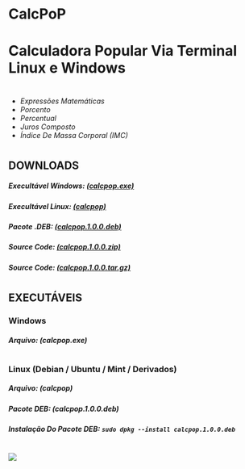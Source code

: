 # CalcPoP
<h1>Calculadora Popular Via Terminal Linux e Windows</h1>

<h1></h1>

* *Expressões Matemáticas*
* *Porcento*
* *Percentual*
* *Juros Composto*
* *Índice De Massa Corporal (IMC)*

<h1></h1>

<h2>DOWNLOADS</h2>

<h5>Execultável Windows: <a href="https://github.com/ostonprata/calcpop/releases/download/1.0.0/calcpop.exe">(calcpop.exe)</a></h5>
<h5>Execultável Linux: <a href="https://github.com/ostonprata/calcpop/releases/download/1.0.0/calcpop">(calcpop)</a></h5>
<h5>Pacote .DEB: <a href="https://github.com/ostonprata/calcpop/releases/download/1.0.0/calcpop.1.0.0.deb">(calcpop.1.0.0.deb)</a></h5>
<h5>Source Code: <a href="https://github.com/ostonprata/calcpop/archive/1.0.0.zip">(calcpop.1.0.0.zip)</a></h5>
<h5>Source Code: <a href="https://github.com/ostonprata/calcpop/archive/1.0.0.tar.gz">(calcpop.1.0.0.tar.gz)</a></h5>

<h1></h1>

<h2>EXECUTÁVEIS</h2>
<h3>Windows</h3>
<h5>Arquivo: (calcpop.exe)</h5>

<h1></h1>

<h3>Linux (Debian / Ubuntu / Mint / Derivados)</h3>
<h5>Arquivo: (calcpop)</h5>
<h5>Pacote DEB: (calcpop.1.0.0.deb)</h5>
<h5>Instalação Do Pacote DEB: <code>sudo dpkg --install calcpop.1.0.0.deb</code></h5>

<h1></h1>

<img src="http://drive.google.com/uc?id=1kvLrTCIvhyTk6zigPC6NSJlofqE6GQ-2"/>
